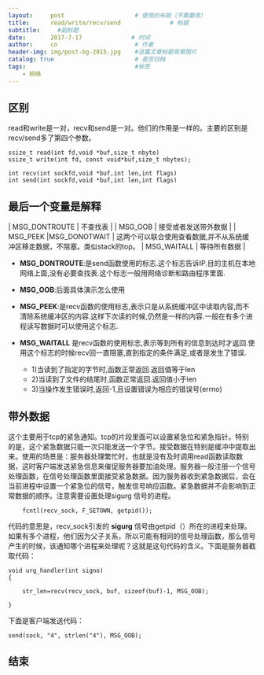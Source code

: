 ```yaml
---
layout:     post                    # 使用的布局（不需要改）
title:      read/write/recv/send              # 标题 
subtitle:     #副标题
date:       2017-7-17              # 时间
author:     co                      # 作者
header-img: img/post-bg-2015.jpg    #这篇文章标题背景图片
catalog: true                       # 是否归档
tags:                               #标签
    - 网络
---
```


## 区别
read和write是一对，recv和send是一对。他们的作用是一样的。主要的区别是recv/send多了第四个参数。

```
ssize_t read(int fd,void *buf,size_t nbyte)
ssize_t write(int fd, const void*buf,size_t nbytes);

int recv(int sockfd,void *buf,int len,int flags)
int send(int sockfd,void *buf,int len,int flags)

```

## 最后一个变量是解释
| MSG_DONTROUTE | 不查找表 |
| MSG_OOB | 接受或者发送带外数据 |
| MSG_PEEK |MSG_DONOTWAIT | 这两个可以联合使用查看数据,并不从系统缓冲区移走数据，不阻塞。类似stack的top。
| MSG_WAITALL | 等待所有数据 |

- **MSG_DONTROUTE**:是send函数使用的标志.这个标志告诉IP.目的主机在本地网络上面,没有必要查找表.这个标志一般用网络诊断和路由程序里面.
- **MSG_OOB**:后面具体演示怎么使用

- **MSG_PEEK**:是recv函数的使用标志,表示只是从系统缓冲区中读取内容,而不清除系统缓冲区的内容.这样下次读的时候,仍然是一样的内容.一般在有多个进程读写数据时可以使用这个标志.

- **MSG_WAITALL** 是recv函数的使用标志,表示等到所有的信息到达时才返回.使用这个标志的时候recv回一直阻塞,直到指定的条件满足,或者是发生了错误. 
  - 1)当读到了指定的字节时,函数正常返回.返回值等于len 
  - 2)当读到了文件的结尾时,函数正常返回.返回值小于len 
  - 3)当操作发生错误时,返回-1,且设置错误为相应的错误号(errno)


## 带外数据
这个主要用于tcp的紧急通知。tcp的片段里面可以设置紧急位和紧急指针。特别的是，这个紧急数据只能一次只能发送一个字节。接受数据在特别是缓冲中提取出来。使用的场景是：服务器处理繁忙时，也就是没有及时调用read函数读取数据，这时客户端发送紧急信息来催促服务器要加油处理。服务器一般注册一个信号处理函数，在信号处理函数里面接受紧急数据。因为服务器收到紧急数据后，会在当前进程中设置一个紧急位的信号，触发信号响应函数。紧急数据并不会影响到正常数据的顺序。注意需要设置处理sigurg 信号的进程。

```
	fcntl(recv_sock, F_SETOWN, getpid()); 

```
代码的意思是，recv_sock引发的 **sigurg** 信号由getpid（）所在的进程来处理。如果有多个进程，他们因为父子关系，所以可能有相同的信号处理函数，那么信号产生的时候，该通知哪个进程来处理呢？这就是这句代码的含义。下面是服务器截取代码：

```
void urg_handler(int signo)
{
	
	str_len=recv(recv_sock, buf, sizeof(buf)-1, MSG_OOB);
	
}
```
下面是客户端发送代码：

```
send(sock, "4", strlen("4"), MSG_OOB);
```


## 结束
